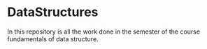 # DataStructures


In this repository is all the work done in the semester of the course fundamentals of data structure.
